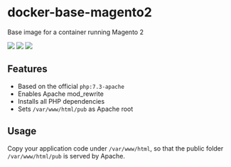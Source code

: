 # docker-base-magento2
Base image for a container running Magento 2

[![](https://images.microbadger.com/badges/image/aune/magento2.svg)](http://microbadger.com/images/aune/magento2)
[![](https://images.microbadger.com/badges/version/aune/magento2.svg)](http://microbadger.com/images/aune/magento2)
[![](https://images.microbadger.com/badges/commit/aune/magento2.svg)](http://microbadger.com/images/aune/magento2)

## Features
* Based on the official `php:7.3-apache`
* Enables Apache mod_rewrite
* Installs all PHP dependencies
* Sets `/var/www/html/pub` as Apache root

## Usage
Copy your application code under `/var/www/html`, so that the public folder `/var/www/html/pub` is served by Apache.
